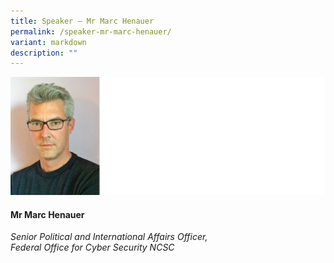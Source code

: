 ```yaml
---
title: Speaker – Mr Marc Henauer
permalink: /speaker-mr-marc-henauer/
variant: markdown
description: ""
---
```

![](/images/2024%20speakers/Marc_Henauer.png)
#### **Mr Marc Henauer**

*Senior Political and International Affairs Officer, <br> Federal Office for Cyber Security NCSC*